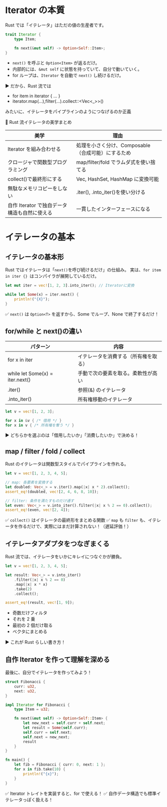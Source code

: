 # Iterator の本質

Rust では「イテレータ」はただの値の生産者です。

```rs
trait Iterator {
    type Item;

    fn next(&mut self) -> Option<Self::Item>;
}
```

- `next()` を呼ぶと `Option<Item>` が返るだけ。
- 内部的には、`&mut self` に状態を持っていて、自分で動いていく。
- for ループは、`Iterator` を自動で `next()` し続けるだけ。

▶️ だから、Rust 流では

- for item in iterator { ... }
- iterator.map(...),filter(...).collect::<Vec<\_>>()

みたいに、イテレータをパイプラインのようにつなげるのか正義

🔵 Rust 流イテレータの美学まとめ

| 美学                                         | 理由                                               |
| -------------------------------------------- | -------------------------------------------------- |
| Iterator を組み合わせる                      | 処理を小さく分け、Composable（合成可能）にするため |
| クロージャで関数型プログラミング             | map/filter/fold でラムダ式を使い捨てる             |
| collect()で最終形にする                      | Vec, HashSet, HashMap に変換可能                   |
| 無駄なメモリコピーをしない                   | .iter(), .into_iter()を使い分ける                  |
| 自作 Iterator で独自データ構造も自然に使える | 一貫したインターフェースになる                     |

# イテレータの基本

## イテレータの基本形

Rust ではイテレータは「`next()`を呼び続けるだけ」の仕組み。
実は、`for item in iter {} `はコンパイラが展開しているだけ。

```rs
let mut iter = vec![1, 2, 3].into_iter(); // Iteratorに変換

while let Some(x) = iter.next() {
    println!("{X}");
}
```

✅ `next()` は `Option<T>` を返すから、Some でループ、None で終了するだけ！

## for/while と next()の違い

| パターン                        | 内容                                 |
| ------------------------------- | ------------------------------------ |
| for x in iter                   | イテレータを消費する（所有権を取る） |
| while let Some(x) = iter.next() | 手動で次の要素を取る。柔軟性が高い   |
| .iter()                         | 参照(&) のイテレータ                 |
| .into_iter()                    | 所有権移動のイテレータ               |

```rs
let v = vec![1, 2, 3];

for x in &v { /* 借用 */ }
for x in v { /* 所有権を奪う */ }
```

▶️ どちらかを選ぶのは「借用したいか」「消費したいか」で決める！

## map / filter / fold / collect

Rust のイテレータは関数型スタイルでパイプラインを作れる。

```rs
let v = vec![1, 2, 3, 4, 5];

// map: 各要素を変換する
let doubled: Vec<_> = v.iter().map(|x| x * 2).collect();
assert_eq!(doubled, vec![2, 4, 6, 8, 10]);

// filter: 条件を満たすものだけ通す
let even: Vec<_> = v.into_iter().filter(|x| x % 2 == 0).collect();
assert_eq!(even, vec![2, 4]);
```

✅ `collect()` はイテレータの最終形をまとめる関数
✅ `map` も `filter` も、イテレータを作るだけで、実際にはまだ計算されない！（遅延評価！）

## イテレータアダプタをつなぎまくる

Rust 流では、イテレータをいかにキレイにつなぐかが勝負。

```rs
let v = vec![1, 2, 3, 4, 5];

let result: Vec<_> = v.into_iter()
    .filter(|x| x % 2 == 0)
    .map(|x| x * x)
    .take(2)
    .collect();

assert_eq!(result, vec![1, 9]);
```

- 奇数だけフィルタ
- それを 2 乗
- 最初の 2 個だけ取る
- ベクタにまとめる

▶️ これが Rust らしい書き方！

## 自作 Iterator を作って理解を深める

最後に、自分でイテレータを作ってみよう！

```rs
struct Fibonacci {
    curr: u32,
    next: u32,
}

impl Iterator for Fibonacci {
    type Item = u32;

    fn next(&mut self) -> Option<Self::Item> {
        let new_next = self.curr + self.next;
        let result = Some(self.curr);
        self.curr = self.next;
        self.next = new_next;
        result
    }
}

fn main() {
    let fib = Fibonacci { curr: 0, next: 1 };
    for x in fib.take(10) {
        println!("{x}");
    }
}
```

✅ Iterator トレイトを実装すると、for で使える！
✅ 自作データ構造でも標準イテレータっぽく扱える！
